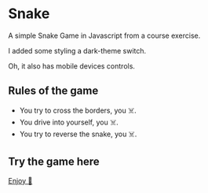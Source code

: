 # Snake

A simple Snake Game in Javascript from a course exercise.

I added some styling a dark-theme switch.

Oh, it also has mobile devices controls.

## Rules of the game

- You try to cross the borders, you ☠️.
- You drive into yourself, you ☠️.
- You try to reverse the snake, you ☠️.

## Try the game here

[Enjoy 🐍](https://paologiraudi.github.io/snake/)
